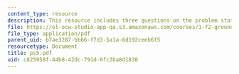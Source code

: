 ```yaml
---
content_type: resource
description: This resource includes three questions on the problem statements given.
file: https://ol-ocw-studio-app-qa.s3.amazonaws.com/courses/1-72-groundwater-hydrology-fall-2005/c825958f44b842dc791d6fc3ba8d1830_ps5.pdf
file_type: application/pdf
parent_uid: b7ae3287-bb66-f7d3-5a1a-6d192ceeb6f5
resourcetype: Document
title: ps5.pdf
uid: c825958f-44b8-42dc-791d-6fc3ba8d1830
---
```

